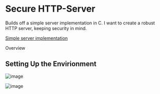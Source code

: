 # Secure HTTP-Server
Builds off a simple server implementation in C. I want to create a robust HTTP server, keeping security in mind.

[Simple server implementation](https://github.com/hashjaco/C-HTTP-Server)

Overview



## Setting Up the Envirionment

![image](https://github.com/user-attachments/assets/5620b80a-9586-4706-8835-88c88e03f31f)

![image](https://github.com/user-attachments/assets/67f9e13b-7813-4662-87b5-6754955d6a5c)

